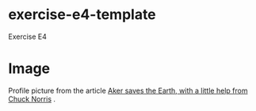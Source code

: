 # exercise-e4-template

Exercise E4

# Image

Profile picture from the
article [Aker saves the Earth, with a little help from Chuck Norris](https://www.upstreamonline.com/energy-transition/aker-saves-the-earth-with-a-little-help-from-chuck-norris/2-1-1064742)
.